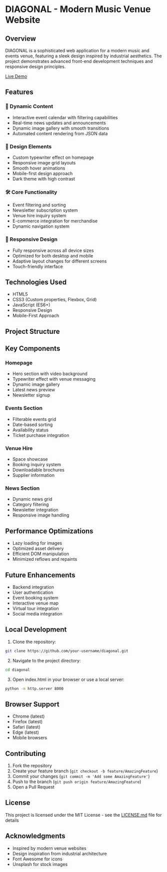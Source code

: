 # DIAGONAL - Modern Music Venue Website

## Overview
DIAGONAL is a sophisticated web application for a modern music and events venue, featuring a sleek design inspired by industrial aesthetics. The project demonstrates advanced front-end development techniques and responsive design principles.

[Live Demo]([your-demo-link](https://diagonalclub.netlify.app/))

## Features

### 🎵 Dynamic Content
- Interactive event calendar with filtering capabilities
- Real-time news updates and announcements
- Dynamic image gallery with smooth transitions
- Automated content rendering from JSON data

### 🎨 Design Elements
- Custom typewriter effect on homepage
- Responsive image grid layouts
- Smooth hover animations
- Mobile-first design approach
- Dark theme with high contrast

### 🛠 Core Functionality
- Event filtering and sorting
- Newsletter subscription system
- Venue hire inquiry system
- E-commerce integration for merchandise
- Dynamic navigation system

### 📱 Responsive Design
- Fully responsive across all device sizes
- Optimized for both desktop and mobile
- Adaptive layout changes for different screens
- Touch-friendly interface

## Technologies Used

- HTML5
- CSS3 (Custom properties, Flexbox, Grid)
- JavaScript (ES6+)
- Responsive Design
- Mobile-First Approach

## Project Structure

## Key Components

### Homepage
- Hero section with video background
- Typewriter effect with venue messaging
- Dynamic image gallery
- Latest news preview
- Newsletter signup

### Events Section
- Filterable events grid
- Date-based sorting
- Availability status
- Ticket purchase integration

### Venue Hire
- Space showcase
- Booking inquiry system
- Downloadable brochures
- Supplier information

### News Section
- Dynamic news grid
- Category filtering
- Newsletter integration
- Responsive image handling

## Performance Optimizations

- Lazy loading for images
- Optimized asset delivery
- Efficient DOM manipulation
- Minimized reflows and repaints

## Future Enhancements

- Backend integration
- User authentication
- Event booking system
- Interactive venue map
- Virtual tour integration
- Social media integration

## Local Development

1. Clone the repository:
```bash
git clone https://github.com/your-username/diagonal.git
```

2. Navigate to the project directory:
```bash
cd diagonal
```

3. Open index.html in your browser or use a local server:
```bash
python -m http.server 8000
```

## Browser Support

- Chrome (latest)
- Firefox (latest)
- Safari (latest)
- Edge (latest)
- Mobile browsers

## Contributing

1. Fork the repository
2. Create your feature branch (`git checkout -b feature/AmazingFeature`)
3. Commit your changes (`git commit -m 'Add some AmazingFeature'`)
4. Push to the branch (`git push origin feature/AmazingFeature`)
5. Open a Pull Request

## License

This project is licensed under the MIT License - see the [LICENSE.md](LICENSE.md) file for details

## Acknowledgments

- Inspired by modern venue websites
- Design inspiration from industrial architecture
- Font Awesome for icons
- Unsplash for stock images
 
